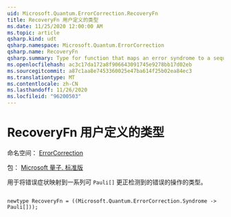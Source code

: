 ```yaml
---
uid: Microsoft.Quantum.ErrorCorrection.RecoveryFn
title: RecoveryFn 用户定义的类型
ms.date: 11/25/2020 12:00:00 AM
ms.topic: article
qsharp.kind: udt
qsharp.namespace: Microsoft.Quantum.ErrorCorrection
qsharp.name: RecoveryFn
qsharp.summary: Type for function that maps an error syndrome to a sequence of `Pauli[]` operations that correct the detected error.
ms.openlocfilehash: ac3c17da172a8f906643091745e9278bb17d02eb
ms.sourcegitcommit: a87c1aa8e7453360025e47ba614f25b02ea84ec3
ms.translationtype: MT
ms.contentlocale: zh-CN
ms.lasthandoff: 11/26/2020
ms.locfileid: "96200503"
---
```

# <a name="recoveryfn-user-defined-type"></a>RecoveryFn 用户定义的类型

命名空间： [ErrorCorrection](xref:Microsoft.Quantum.ErrorCorrection)

包： [Microsoft 量子. 标准版](https://nuget.org/packages/Microsoft.Quantum.Standard)


用于将错误症状映射到一系列可 `Pauli[]` 更正检测到的错误的操作的类型。

```qsharp

newtype RecoveryFn = ((Microsoft.Quantum.ErrorCorrection.Syndrome -> Pauli[]));
```

